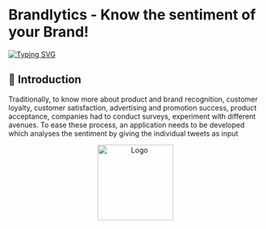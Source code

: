 # Brandlytics - Know the sentiment of your Brand! 

[![Typing SVG](https://readme-typing-svg.herokuapp.com?color=%231E112E&center=true&vCenter=true&lines=Brandlytics;A+sentiment+analysis+tool;Analyses+and+visualize+sentiment)](https://git.io/typing-svg)

## 📌 Introduction

Traditionally, to know more about product and brand recognition, customer loyalty, customer satisfaction, advertising and promotion success, product acceptance, companies had to conduct surveys, experiment with different avenues. To ease these process, an application needs to be developed which analyses the sentiment by giving the individual tweets as input

<p align="center">
  <a href="https://github.com/HarshCasper/Malaria-Detection">
    <img src="https://pngimage.net/wp-content/uploads/2020/03/certifi%C3%A9-twitter-png-3.png" alt="Logo" width="150" height="150">
  </a>

